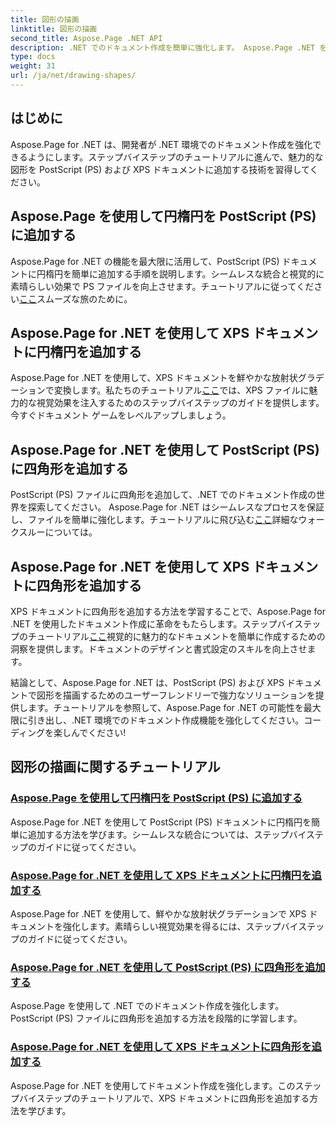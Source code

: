 ```yaml
---
title: 図形の描画
linktitle: 図形の描画
second_title: Aspose.Page .NET API
description: .NET でのドキュメント作成を簡単に強化します。 Aspose.Page .NET を使用して PostScript (PS) に円、楕円、四角形を追加するためのステップバイステップのチュートリアルを学習します。
type: docs
weight: 31
url: /ja/net/drawing-shapes/
---
```

## はじめに

Aspose.Page for .NET は、開発者が .NET 環境でのドキュメント作成を強化できるようにします。ステップバイステップのチュートリアルに進んで、魅力的な図形を PostScript (PS) および XPS ドキュメントに追加する技術を習得してください。

## Aspose.Page を使用して円楕円を PostScript (PS) に追加する
Aspose.Page for .NET の機能を最大限に活用して、PostScript (PS) ドキュメントに円楕円を簡単に追加する手順を説明します。シームレスな統合と視覚的に素晴らしい効果で PS ファイルを向上させます。チュートリアルに従ってください[ここ](./add-circle-ellipse-to-postscript-ps/)スムーズな旅のために。

## Aspose.Page for .NET を使用して XPS ドキュメントに円楕円を追加する
Aspose.Page for .NET を使用して、XPS ドキュメントを鮮やかな放射状グラデーションで変換します。私たちのチュートリアル[ここ](./add-circle-ellipse-to-xps-document/)では、XPS ファイルに魅力的な視覚効果を注入するためのステップバイステップのガイドを提供します。今すぐドキュメント ゲームをレベルアップしましょう。

## Aspose.Page for .NET を使用して PostScript (PS) に四角形を追加する
PostScript (PS) ファイルに四角形を追加して、.NET でのドキュメント作成の世界を探索してください。 Aspose.Page for .NET はシームレスなプロセスを保証し、ファイルを簡単に強化します。チュートリアルに飛び込む[ここ](./add-rectangle-to-postscript-ps/)詳細なウォークスルーについては。

## Aspose.Page for .NET を使用して XPS ドキュメントに四角形を追加する
XPS ドキュメントに四角形を追加する方法を学習することで、Aspose.Page for .NET を使用したドキュメント作成に革命をもたらします。ステップバイステップのチュートリアル[ここ](./add-rectangle-to-xps-document/)視覚的に魅力的なドキュメントを簡単に作成するための洞察を提供します。ドキュメントのデザインと書式設定のスキルを向上させます。

結論として、Aspose.Page for .NET は、PostScript (PS) および XPS ドキュメントで図形を描画するためのユーザーフレンドリーで強力なソリューションを提供します。チュートリアルを参照して、Aspose.Page for .NET の可能性を最大限に引き出し、.NET 環境でのドキュメント作成機能を強化してください。コーディングを楽しんでください!
## 図形の描画に関するチュートリアル
### [Aspose.Page を使用して円楕円を PostScript (PS) に追加する](./add-circle-ellipse-to-postscript-ps/)
Aspose.Page for .NET を使用して PostScript (PS) ドキュメントに円楕円を簡単に追加する方法を学びます。シームレスな統合については、ステップバイステップのガイドに従ってください。
### [Aspose.Page for .NET を使用して XPS ドキュメントに円楕円を追加する](./add-circle-ellipse-to-xps-document/)
Aspose.Page for .NET を使用して、鮮やかな放射状グラデーションで XPS ドキュメントを強化します。素晴らしい視覚効果を得るには、ステップバイステップのガイドに従ってください。
### [Aspose.Page for .NET を使用して PostScript (PS) に四角形を追加する](./add-rectangle-to-postscript-ps/)
Aspose.Page を使用して .NET でのドキュメント作成を強化します。 PostScript (PS) ファイルに四角形を追加する方法を段階的に学習します。
### [Aspose.Page for .NET を使用して XPS ドキュメントに四角形を追加する](./add-rectangle-to-xps-document/)
Aspose.Page for .NET を使用してドキュメント作成を強化します。このステップバイステップのチュートリアルで、XPS ドキュメントに四角形を追加する方法を学びます。